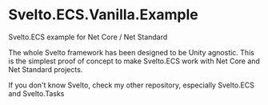 # Svelto.ECS.Vanilla.Example
Svelto.ECS example for Net Core / Net Standard

The whole Svelto framework has been designed to be Unity agnostic. This is the simplest proof of concept to make Svelto.ECS work with Net Core and Net Standard projects.

If you don't know Svelto, check my other repository, especially Svelto.ECS and Svelto.Tasks

